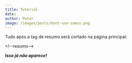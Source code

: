 ```yaml
---
title: Tutorial
date:
author: Peter
image: /images/posts/dont-use-samus.png
---
```


Tudo ap&oacute;s a tag de resumo ser&aacute; cortado na p&aacute;gina principal:

&lt;!--resumo--&gt;

***Isso j&aacute; n&atilde;o aparece!*** 